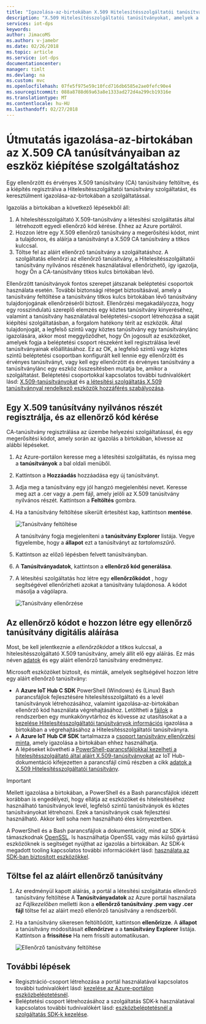 ```yaml
---
title: "Igazolása-az-birtokában X.509 Hitelesítésszolgáltatói tanúsítványokat, amelyek Azure IoT Hub eszköz kiépítése szolgáltatáshoz tartozó módjáról |} Microsoft Docs"
description: "X.509 Hitelesítésszolgáltatói tanúsítványokat, amelyek a terjesztési pontok szolgáltatás ellenőrzése"
services: iot-dps
keywords: 
author: JimacoMS
ms.author: v-jamebr
ms.date: 02/26/2018
ms.topic: article
ms.service: iot-dps
documentationcenter: 
manager: timlt
ms.devlang: na
ms.custom: mvc
ms.openlocfilehash: 07fe5f975e59c10fcd716db6585e2ae0fefc90e4
ms.sourcegitcommit: 088a8788d69a63a8e1333ad272d4a299cb19316e
ms.translationtype: MT
ms.contentlocale: hu-HU
ms.lasthandoff: 02/27/2018
---
```

# <a name="how-to-do-proof-of-possession-for-x509-ca-certificates-with-your-device-provisioning-service"></a>Útmutatás igazolása-az-birtokában az X.509 CA tanúsítványaiban az eszköz kiépítése szolgáltatáshoz

Egy ellenőrzött és érvényes X.509 tanúsítvány (CA) tanúsítvány feltöltve, és a kiépítés regisztrálva a Hitelesítésszolgáltatói tanúsítvány szolgáltatást, és keresztülment igazolása-az-birtokában a szolgáltatással. 

Igazolás a birtokában a következő lépésekből áll:
1. A hitelesítésszolgáltató X.509-tanúsítvány a létesítési szolgáltatás által létrehozott egyedi ellenőrző kód kérése. Ehhez az Azure portálról.
2. Hozzon létre egy X.509 ellenőrző tanúsítvány a megerősítési kódot, mint a tulajdonos, és aláírja a tanúsítványt a X.509 CA tanúsítvány a titkos kulccsal.
3. Töltse fel az aláírt ellenőrző tanúsítvány a szolgáltatáshoz. A szolgáltatás ellenőrzi az ellenőrző tanúsítvány, a Hitelesítésszolgáltatói tanúsítvány nyilvános részének használatával ellenőrizhető, így igazolja, hogy Ön a CA-tanúsítvány titkos kulcs birtokában lévő.

Ellenőrzött tanúsítványok fontos szerepet játszanak beléptetési csoportok használata esetén. További biztonsági réteget biztosításával, amely a tanúsítvány feltöltése a tanúsítvány titkos kulcs birtokában lévő tanúsítvány tulajdonjogának ellenőrzéséről biztosít. Ellenőrzési megakadályozza, hogy egy rosszindulatú szereplő elemzés egy köztes tanúsítvány kinyeréséhez, valamint a tanúsítvány használatával beléptetési-csoport létrehozása a saját kiépítési szolgáltatásban, a forgalom hatékony térít az eszközök. Által tulajdonjogát, a legfelső szintű vagy köztes tanúsítvány egy tanúsítványlánc igazolására, akkor most meggyőződhet, hogy Ön jogosult az eszközöket, amelyek fogja a beléptetési csoport részeként kell regisztrálása levél tanúsítványainak előállításához. Ez az OK, a legfelső szintű vagy köztes szintű beléptetési csoportban konfigurált kell lennie egy ellenőrzött és érvényes tanúsítványt, vagy kell egy ellenőrzött és érvényes tanúsítvány a tanúsítványlánc egy eszköz összesítésben mutatja be, amikor a szolgáltatást. Beléptetési csoportokkal kapcsolatos további tudnivalókért lásd: [X.509-tanúsítványokat](concepts-security.md#x509-certificates) és [a létesítési szolgáltatás X.509 tanúsítvánnyal rendelkező eszközök hozzáférés szabályozása](concepts-security.md#controlling-device-access-to-the-provisioning-service-with-x509-certificates).

## <a name="register-the-public-part-of-an-x509-certificate-and-get-a-verification-code"></a>Egy X.509 tanúsítvány nyilvános részét regisztrálja, és az ellenőrző kód kérése

CA-tanúsítvány regisztrálása az üzembe helyezési szolgáltatással, és egy megerősítési kódot, amely során az igazolás a birtokában, kövesse az alábbi lépéseket. 

1. Az Azure-portálon keresse meg a létesítési szolgáltatás, és nyissa meg a **tanúsítványok** a bal oldali menüből. 
2. Kattintson a **Hozzáadás** hozzáadása egy új tanúsítványt.
3. Adja meg a tanúsítvány egy jól hangzó megjelenítési nevet. Keresse meg azt a .cer vagy a .pem fájl, amely jelöli az X.509 tanúsítvány nyilvános részét. Kattintson a **Feltöltés** gombra.
4. Ha a tanúsítvány feltöltése sikerült értesítést kap, kattintson **mentése**.

    ![Tanúsítvány feltöltése](./media/how-to-verify-certificates/add-new-cert.png)  

   A tanúsítvány fogja megjeleníteni a **tanúsítvány Explorer** listája. Vegye figyelembe, hogy a **állapot** ezt a tanúsítványt az *tartalomszűrő*.

5. Kattintson az előző lépésben felvett tanúsítványban.

6. A **Tanúsítványadatok**, kattintson a **ellenőrző kód generálása**.

7. A létesítési szolgáltatás hoz létre egy **ellenőrzőkódot** , hogy segítségével ellenőrizheti azokat a tanúsítvány tulajdonosa. A kódot másolja a vágólapra. 

   ![Tanúsítvány ellenőrzése](./media/how-to-verify-certificates/verify-cert.png)  

## <a name="digitally-sign-the-verification-code-to-create-a-verification-certificate"></a>Az ellenőrző kódot e hozzon létre egy ellenőrző tanúsítvány digitális aláírása

Most, be kell jelentkeznie a *ellenőrzőkódot* a titkos kulccsal, a hitelesítésszolgáltató X.509 tanúsítvány, amely állít elő egy aláírás. Ez más néven [adatok](https://tools.ietf.org/html/rfc5280#section-3.1) és egy aláírt ellenőrző tanúsítvány eredményez.

Microsoft eszközöket biztosít, és minták, amelyek segítségével hozzon létre egy aláírt ellenőrző tanúsítvány: 

- A **Azure IoT Hub C SDK** PowerShell (Windows) és (Linux) Bash parancsfájlok fejlesztésére hitelesítésszolgáltató és a levél tanúsítványok létrehozásához, valamint igazolása-az-birtokában ellenőrző kód használata végrehajtásához. Letöltheti a [fájlok](https://github.com/Azure/azure-iot-sdk-c/tree/master/tools/CACertificates) a rendszerben egy munkakönyvtárhoz és kövesse az utasításokat a a [kezelése Hitelesítésszolgáltatói tanúsítványok információs](https://github.com/Azure/azure-iot-sdk-c/blob/master/tools/CACertificates/CACertificateOverview.md) igazolása a birtokában a végrehajtásához a Hitelesítésszolgáltatói tanúsítványra. 
- A **Azure IoT Hub C# SDK** tartalmazza a [csoport tanúsítvány ellenőrzési minta](https://github.com/Azure/azure-iot-sdk-csharp/tree/master/provisioning/service/samples/GroupCertificateVerificationSample), amely igazolása a birtokában ehhez használhatja.
- A lépéseket követheti a [PowerShell-parancsfájlokkal kezelheti a hitelesítésszolgáltató által aláírt X.509-tanúsítványokat](https://docs.microsoft.com/en-us/azure/iot-hub/iot-hub-security-x509-create-certificates) az IoT Hub-dokumentáció kifejezetten a parancsfájl című részben a cikk [adatok a X.509 Hitelesítésszolgáltatói tanúsítvány](https://docs.microsoft.com/en-us/azure/iot-hub/iot-hub-security-x509-create-certificates#signverificationcode).
 
> [!IMPORTANT]
> Mellett igazolása a birtokában, a PowerShell és a Bash parancsfájlok idézett korábban is engedélyezi, hogy ellátja az eszközöket és hitelesítéséhez használható tanúsítványok levél, legfelső szintű tanúsítványok és köztes tanúsítványokat létrehozni. Ezek a tanúsítványok csak fejlesztési használható. Akkor kell soha nem használható éles környezetben. 

A PowerShell és a Bash parancsfájlok a dokumentációt, mind az SDK-k támaszkodnak [OpenSSL](https://www.openssl.org/). Is használhatja OpenSSL vagy más külső gyártású eszközöknek is segítséget nyújthat az igazolás a birtokában. Az SDK-k megadott tooling kapcsolatos további információkért lásd: [használata az SDK-ban biztosított eszközökkel](how-to-use-sdk-tools.md). 


## <a name="upload-the-signed-verification-certificate"></a>Töltse fel az aláírt ellenőrző tanúsítvány

1. Az eredményül kapott aláírás, a portál a létesítési szolgáltatás ellenőrző tanúsítvány feltöltése A **Tanúsítványadatok** az Azure portál használata az _Fájlkezelőben_ melletti ikon a **ellenőrző tanúsítvány .pem vagy .cer fájl** töltse fel az aláírt mező ellenőrző tanúsítvány a rendszerből.

2. Ha a tanúsítvány sikeresen feltöltődött, kattintson **ellenőrizze**. A **állapot** a tanúsítvány módosításait  **_ellenőrizve_**  a a **tanúsítvány Explorer** listája. Kattintson a **frissítése** Ha nem frissíti automatikusan.

   ![Ellenőrző tanúsítvány feltöltése](./media/how-to-verify-certificates/upload-cert-verification.png)  

## <a name="next-steps"></a>További lépések

- Regisztráció-csoport létrehozása a portál használatával kapcsolatos további tudnivalókért lásd: [kezelése az Azure-portálon eszközbeléptetésnél](how-to-manage-enrollments.md).
- Beléptetési csoport létrehozásához a szolgáltatás SDK-k használatával kapcsolatos további tudnivalókért lásd: [eszközbeléptetésnél a szolgáltatás SDK-k kezelése](how-to-manage-enrollments-sdks.md).










